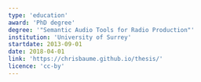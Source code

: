 ```yaml
---
type: 'education'
award: 'PhD degree'
degree: '"Semantic Audio Tools for Radio Production"'
institution: 'University of Surrey'
startdate: 2013-09-01
date: 2018-04-01
link: 'https://chrisbaume.github.io/thesis/'
licence: 'cc-by'
---
```

